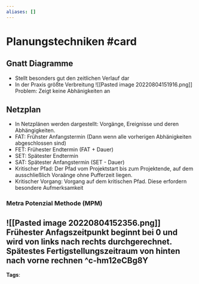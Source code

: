 ```yaml
---
aliases: []
---
```


# Planungstechniken #card
## Gnatt Diagramme
- Stellt besonders gut den zeitlichen Verlauf dar
- In der Praxis größte Verbreitung
![[Pasted image 20220804151916.png]]
Problem: Zeigt keine Abhänigkeiten an

## Netzplan
- In Netzplänen werden dargestellt: Vorgänge, Ereignisse und deren Abhängigkeiten.
- FAT: Frühster Anfangstermin (Dann wenn alle vorherigen Abhänigkeiten abgeschlossen sind)
- FET: Frühester Endtermin (FAT + Dauer)
- SET: Spätester Endtermin
- SAT: Spätester Anfangstermin (SET - Dauer)
- Kritischer Pfad: Der Pfad vom Projektstart bis zum Projektende, auf dem ausschließlich Voraänge ohne Pufferzeit liegen.
- Kritischer Vorgang: Vorgang auf dem kritischen Pfad. Diese erfordern besondere Aufmerksamkeit
### Metra Potenzial Methode (MPM)
![[Pasted image 20220804152356.png]]
Frühester Anfagszeitpunkt beginnt bei 0 und wird von links nach rechts durchgerechnet. Spätestes Fertigstellungszeitraum von hinten nach vorne rechnen
^c-hm12eCBg8Y
---
**Tags**: 